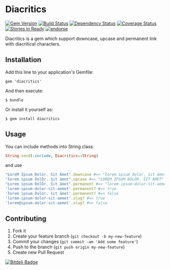 # Diacritics
[![Gem Version](https://badge.fury.io/rb/diacritics.png)](http://badge.fury.io/rb/diacritics)
[![Build Status](https://travis-ci.org/fractalsoft/diacritics.png)](https://travis-ci.org/fractalsoft/diacritics)
[![Dependency Status](https://gemnasium.com/fractalsoft/diacritics.png)](https://gemnasium.com/fractalsoft/diacritics)
[![Coverage Status](https://coveralls.io/repos/fractalsoft/diacritics/badge.png)](https://coveralls.io/r/fractalsoft/diacritics)
[![Stories in Ready](https://badge.waffle.io/fractalsoft/diacritics.png)](http://waffle.io/fractalsoft/diacritics)
[![endorse](https://api.coderwall.com/torrocus/endorsecount.png)](https://coderwall.com/torrocus)

Diacritics is a gem which support downcase, upcase and permanent link with diacritical characters.

## Installation

Add this line to your application's Gemfile:

    gem 'diacritics'

And then execute:

    $ bundle

Or install it yourself as:

    $ gem install diacritics

## Usage

You can include methods into String class:

```ruby
String.send(:include, Diacritics::String)
```

and use

```ruby
"ŁoreM Ìpsum Ðolór. Šit Ämet".downcase #=> "łorem ìpsum ðolór. šit ämet"
"łorem ìpsum ðolÓr. šit ämet".upcase #=> "ŁOREM ÌPSUM ÐOLÓR. ŠIT ÄMET"
"Łorem ìpsum ÐolÓr. Šit ämet".permanent #=> "lorem-ipsum-dolor-sit-aemet"
'lorem-ipsum-dolor-sit-aemet'.permanent? #=> true
'łorem ìpsum ðolór. šit ämet'.permanent? #=> false
'lorem-ipsum-dolor-sit-aemet'.slug? #=> true
'lorem@ipsum-dolor-sit-aemet'.slug? #=> false
```

## Contributing

1. Fork it
2. Create your feature branch (`git checkout -b my-new-feature`)
3. Commit your changes (`git commit -am 'Add some feature'`)
4. Push to the branch (`git push origin my-new-feature`)
5. Create new Pull Request


[![Bitdeli Badge](https://d2weczhvl823v0.cloudfront.net/fractalsoft/diacritics/trend.png)](https://bitdeli.com/free "Bitdeli Badge")

